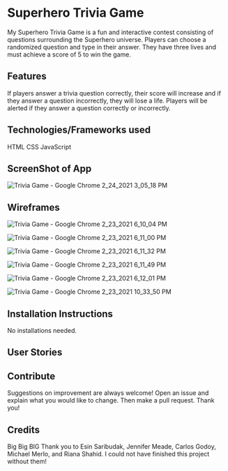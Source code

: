 # Superhero Trivia Game

My Superhero Trivia Game is a fun and interactive contest consisting of questions surrounding the Superhero universe. Players can choose a randomized question and type in their answer. They have three lives and must achieve a score of 5 to win the game.

## Features

If players answer a trivia question correctly, their score will increase and if they answer a question incorrectly, they will lose a life. Players will be alerted if they answer a question correctly or incorrectly.   

## Technologies/Frameworks used

HTML
CSS
JavaScript

## ScreenShot of App

![Trivia Game - Google Chrome 2_24_2021 3_05_18 PM](https://user-images.githubusercontent.com/47430018/109059025-bb624280-76b1-11eb-9215-0c10a68c45ac.png)

## Wireframes

![Trivia Game - Google Chrome 2_23_2021 6_10_04 PM](https://user-images.githubusercontent.com/47430018/108920550-d3c75400-7602-11eb-87ea-b6c7e827ebb8.png)

![Trivia Game - Google Chrome 2_23_2021 6_11_00 PM](https://user-images.githubusercontent.com/47430018/108920588-e5a8f700-7602-11eb-96fd-b12174093fd7.png)

![Trivia Game - Google Chrome 2_23_2021 6_11_32 PM](https://user-images.githubusercontent.com/47430018/108920604-ed689b80-7602-11eb-9116-f15e00981ebb.png)

![Trivia Game - Google Chrome 2_23_2021 6_11_49 PM](https://user-images.githubusercontent.com/47430018/108920622-f6596d00-7602-11eb-8eac-cb70cfc37e48.png)

![Trivia Game - Google Chrome 2_23_2021 6_12_01 PM](https://user-images.githubusercontent.com/47430018/108920638-fc4f4e00-7602-11eb-9c45-f272789bd464.png)

![Trivia Game - Google Chrome 2_23_2021 10_33_50 PM](https://user-images.githubusercontent.com/47430018/108943666-4cd8a280-7627-11eb-8674-c12b99b3b734.png)

## Installation Instructions

No installations needed.

## User Stories



## Contribute

Suggestions on improvement are always welcome! Open an issue and explain what you would like to change. Then make a pull request. Thank you!

## Credits

Big Big BIG Thank you to Esin Saribudak, Jennifer Meade, Carlos Godoy, Michael Merlo, and Riana Shahid. I could not have finished this project without them!